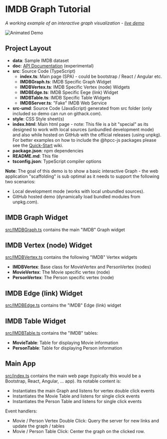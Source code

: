 # IMDB Graph Tutorial

_A working example of an interactive graph visualization - [live demo](https://raw.githack.com/hpcc-systems/Visualization/trunk/demos/imdb/index.html)_

![Animated Demo](readme.gif)

## Project Layout

* **data**:  Sample IMDB dataset
* **doc**:  [API Documentation](https://raw.githack.com/hpcc-systems/Visualization/trunk/demos/imdb/doc/index.html) (experimental)
* **src**:  Source Code (TypeScript)
    * **index.ts**:  Main page (SPA) - could be bootstrap / React / Angular etc.
    * **IMDBGraph.ts**:  IMDB Specific Graph Widget
    * **IMDBVertex.ts**:  IMDB Specific Vertex (node) Widgets
    * **IMDBEdge.ts**:  IMDB Specific Eege (link) Widget 
    * **IMDBTable.ts**:  IMDB Specific Table Widgets
    * **IMDBServer.ts**:  "Fake" IMDB Web Service
* **src-umd**:  Source Code (JavaScript) generated from src folder (only included so demo can run on githack.com).
* **style**: CSS Style sheet(s)
* **index.html**: Main html page - note: This file is a bit "special" as its designed to work with local sources (unbundled development mode) and also while hosted on GitHub with the official releases (using unpkg).  For better examples on how to include the @hpcc-js packages please see the [Quick-Start](https://github.com/hpcc-systems/Visualization/wiki/Quick-Start) wiki.
* **package.json**:  npm dependencies
* **README.md**:  This file
* **tsconfig.json**:  TypeScript compiler options

**Note**:  The goal of this demo is to show a basic interactive Graph - the web application "scaffolding" is sub optimal as it needs to support the following two scenarios:
* Local development mode (works with local unbundled sources).
* GitHub hosted demo (dynamically load bundled modules from unpkg.com).

## IMDB Graph Widget
[src/IMDBGraph.ts](src/IMDBGraph.ts) contains the main "IMDB" Graph widget

## IMDB Vertex (node) Widget
[src/IMDBVertex.ts](src/IMDBVertex.ts) contains the following "IMDB" Vertex widgets
* **IMDBVertex**:  Base class for MovieVertex and PersonVertex (nodes)
* **MovieVertex**:  The Movie specific vertex (node)
* **PersonVertex**:  The Person specific vertex (node)

## IMDB Edge (link) Widget
[src/IMDBEdge.ts](src/IMDBEdge.ts) contains the "IMDB" Edge (link) widget

## IMDB Table Widget
[src/IMDBTable.ts](src/IMDBTable.ts) contains the "IMDB" tables:
* **MovieTable**: Table for displaying Movie information
* **PersonTable**: Table for displaying Person information

## Main App
[src/index.ts](src/index.ts) contains the main web page (typically this would be a Bootstrap, React, Angular, ... app).  Its notable content is:
* Instantiates the main Graph and listens for vertex double click events
* Instantiates the Movie Table and listens for single click events
* Instantiates the Person Table and listens for single click events

Event handlers:
* Movie / Person Vertex Double Click:  Query the server for new links and update the graph / tables
* Movie / Person Table Click: Center the graph on the clicked row.

